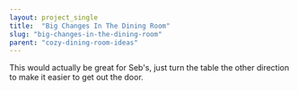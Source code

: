 ```yaml
---
layout: project_single
title:  "Big Changes In The Dining Room"
slug: "big-changes-in-the-dining-room"
parent: "cozy-dining-room-ideas"
---
```

This would actually be great for Seb's, just turn the table the other direction to make it easier to get out the door.